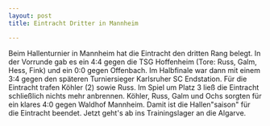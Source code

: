 ```yaml
---
layout: post
title: Eintracht Dritter in Mannheim

---
```


Beim Hallenturnier in Mannheim hat die Eintracht den dritten Rang belegt. In der Vorrunde gab es ein 4:4 gegen die TSG Hoffenheim (Tore: Russ, Galm, Hess, Fink) und ein 0:0 gegen Offenbach. Im Halbfinale war dann mit einem 3:4 gegen den späteren Turniersieger Karlsruher SC Endstation. Für die Eintracht trafen Köhler (2) sowie Russ. Im Spiel um Platz 3 ließ die Eintracht schließlich nichts mehr anbrennen. Köhler, Russ, Galm und Ochs sorgten für ein klares 4:0 gegen Waldhof Mannheim. Damit ist die Hallen"saison" für die Eintracht beendet. Jetzt geht's ab ins Trainingslager an die Algarve.


